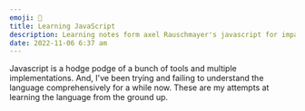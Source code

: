 ```yaml
---
emoji: 📕
title: Learning JavaScript
description: Learning notes form axel Rauschmayer's javascript for impatient programmers
date: 2022-11-06 6:37 am 
---
```


Javascript is a hodge podge of a bunch of tools and multiple implementations.
And, I've been trying and failing to understand the language comprehensively for a while now.
These are my attempts at learning the language from the ground up.


